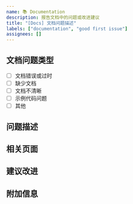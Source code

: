 ```yaml
---
name: 📚 Documentation
description: 报告文档中的问题或改进建议
title: "[Docs] 文档问题描述"
labels: ["documentation", "good first issue"]
assignees: []
---
```


## 文档问题类型
<!-- 请选择问题类型 -->
- [ ] 文档错误或过时
- [ ] 缺少文档
- [ ] 文档不清晰
- [ ] 示例代码问题
- [ ] 其他

## 问题描述
<!-- 详细描述文档中的问题 -->

## 相关页面
<!-- 提供相关文档页面的链接或路径 -->

## 建议改进
<!-- 您认为应该如何改进这部分文档？ -->

## 附加信息
<!-- 任何其他相关信息或截图 -->